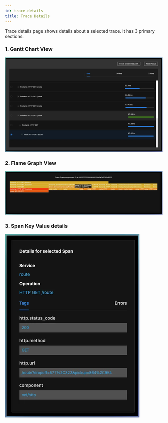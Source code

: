 ```yaml
---
id: trace-details
title: Trace Details
---
```

Trace details page shows details about a selected trace. It has 3 primary sections:

### 1. Gantt Chart View
![gantt-chart-view](../../static/img/docs/gantt-chart-view.webp)

### 2. Flame Graph View

![flame-graph-view](../../static/img/docs/flame-graph-view.webp)

### 3. Span Key Value details

![span-details](../../static/img/docs/span-details.webp)
